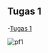 ## Tugas 1

-[Tugas 1]()



![pf1](https://github.com/StalisAhmadSholeh/SysOP24-3123521010/assets/160557634/59f3882e-6622-46cc-a798-720ed9364e05)
